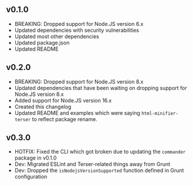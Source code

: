 ## v0.1.0
* BREAKING: Dropped support for Node.JS version 6.x
* Updated dependencies with security vulnerabilities
* Updated most other dependencies
* Updated package.json 
* Updated README

## v0.2.0
* BREAKING: Dropped support for Node.JS version 8.x
* Updated dependencies that have been waiting on dropping support for Node.JS version 8.x
* Added support for Node.JS version 16.x
* Created this changelog
* Updated README and examples which were saying ``html-minifier-terser`` to reflect package rename.

## v0.3.0
* HOTFIX: Fixed the CLI which got broken due to updating the ``commander`` package in v0.1.0
* Dev: Migrated ESLint and Terser-related things away from Grunt
* Dev: Dropped the ``isNodejsVersionSupported`` function defined in Grunt configuration
